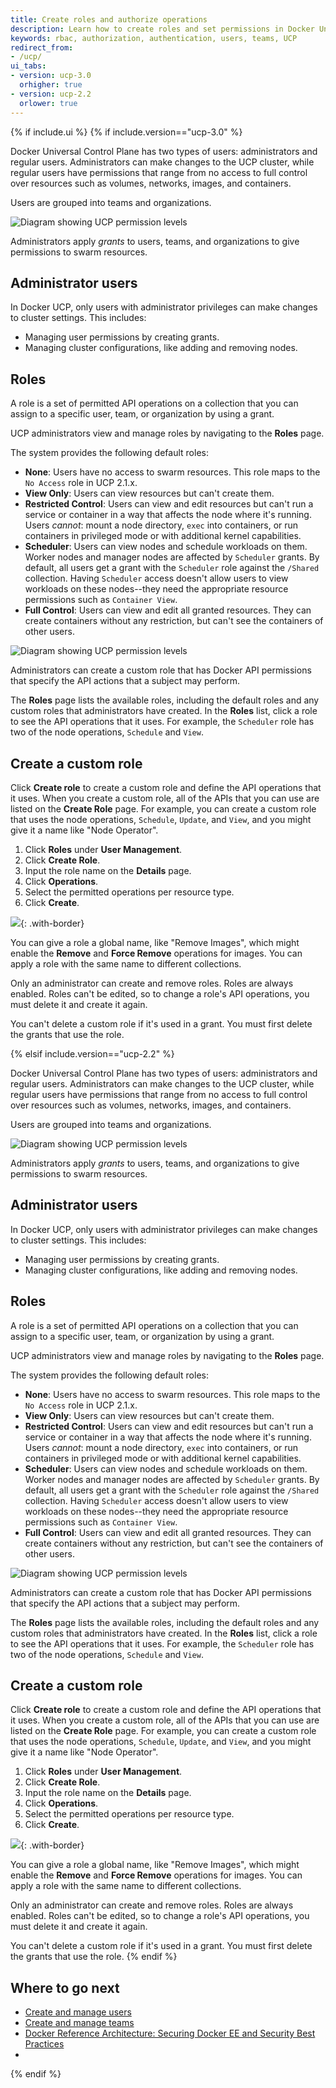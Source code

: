 ```yaml
---
title: Create roles and authorize operations
description: Learn how to create roles and set permissions in Docker Universal Control Plane.
keywords: rbac, authorization, authentication, users, teams, UCP
redirect_from:
- /ucp/
ui_tabs:
- version: ucp-3.0
  orhigher: true
- version: ucp-2.2
  orlower: true
---
```


{% if include.ui %}
{% if include.version=="ucp-3.0" %}

Docker Universal Control Plane has two types of users: administrators and
regular users. Administrators can make changes to the UCP cluster, while regular
users have permissions that range from no access to full control over resources
such as volumes, networks, images, and containers.

Users are grouped into teams and organizations.

![Diagram showing UCP permission levels](../images/role-diagram.svg)

Administrators apply *grants* to users, teams, and organizations to give
permissions to swarm resources.

## Administrator users

In Docker UCP, only users with administrator privileges can make changes to
cluster settings. This includes:

* Managing user permissions by creating grants.
* Managing cluster configurations, like adding and removing nodes.

## Roles

A role is a set of permitted API operations on a collection that you
can assign to a specific user, team, or organization by using a grant.

UCP administrators view and manage roles by navigating to the **Roles** page.

The system provides the following default roles:

- **None**:  Users have no access to swarm resources. This role maps to the
`No Access` role in UCP 2.1.x.
- **View Only**: Users can view resources but can't create them.
- **Restricted Control**: Users can view and edit resources but can't run a
service or container in a way that affects the node where it's running. Users
_cannot_: mount a node directory, `exec` into containers, or run containers in
privileged mode or with additional kernel capabilities.
- **Scheduler**: Users can view nodes and schedule workloads on them. Worker nodes
and manager nodes are affected by `Scheduler` grants. By default, all users get
a grant with the `Scheduler` role against the `/Shared` collection. Having
`Scheduler` access doesn't allow users to view workloads on these nodes--they
need the appropriate resource permissions such as `Container View`.
- **Full Control**: Users can view and edit all granted resources. They can create
containers without any restriction, but can't see the containers of other users.

![Diagram showing UCP permission levels](../images/permissions-ucp.svg)

Administrators can create a custom role that has Docker API permissions
that specify the API actions that a subject may perform.

The **Roles** page lists the available roles, including the default roles
and any custom roles that administrators have created. In the **Roles**
list, click a role to see the API operations that it uses. For example, the
`Scheduler` role has two of the node operations, `Schedule` and `View`.

## Create a custom role

Click **Create role** to create a custom role and define the API operations
that it uses. When you create a custom role, all of the APIs that you can use
are listed on the **Create Role** page. For example, you can create a custom
role that uses the node operations, `Schedule`, `Update`, and `View`, and you
might give it a name like "Node Operator".

1. Click **Roles** under **User Management**.
2. Click **Create Role**.
3. Input the role name on the **Details** page.
4. Click **Operations**.
5. Select the permitted operations per resource type.
6. Click **Create**.

![](../images/custom-role.png){: .with-border}

You can give a role a global name, like "Remove Images", which might enable
the **Remove** and **Force Remove** operations for images. You can apply a
role with the same name to different collections.

Only an administrator can create and remove roles. Roles are always enabled.
Roles can't be edited, so to change a role's API operations, you must delete it
and create it again.

You can't delete a custom role if it's used in a grant. You must first delete
the grants that use the role.




{% elsif include.version=="ucp-2.2" %}

Docker Universal Control Plane has two types of users: administrators and
regular users. Administrators can make changes to the UCP cluster, while regular
users have permissions that range from no access to full control over resources
such as volumes, networks, images, and containers.

Users are grouped into teams and organizations.

![Diagram showing UCP permission levels](../images/role-diagram.svg)

Administrators apply *grants* to users, teams, and organizations to give
permissions to swarm resources.

## Administrator users

In Docker UCP, only users with administrator privileges can make changes to
cluster settings. This includes:

* Managing user permissions by creating grants.
* Managing cluster configurations, like adding and removing nodes.

## Roles

A role is a set of permitted API operations on a collection that you
can assign to a specific user, team, or organization by using a grant.

UCP administrators view and manage roles by navigating to the **Roles** page.

The system provides the following default roles:

- **None**:  Users have no access to swarm resources. This role maps to the
`No Access` role in UCP 2.1.x.
- **View Only**: Users can view resources but can't create them.
- **Restricted Control**: Users can view and edit resources but can't run a
service or container in a way that affects the node where it's running. Users
_cannot_: mount a node directory, `exec` into containers, or run containers in
privileged mode or with additional kernel capabilities.
- **Scheduler**: Users can view nodes and schedule workloads on them. Worker nodes
and manager nodes are affected by `Scheduler` grants. By default, all users get
a grant with the `Scheduler` role against the `/Shared` collection. Having
`Scheduler` access doesn't allow users to view workloads on these nodes--they
need the appropriate resource permissions such as `Container View`.
- **Full Control**: Users can view and edit all granted resources. They can create
containers without any restriction, but can't see the containers of other users.

![Diagram showing UCP permission levels](../images/permissions-ucp.svg)

Administrators can create a custom role that has Docker API permissions
that specify the API actions that a subject may perform.

The **Roles** page lists the available roles, including the default roles
and any custom roles that administrators have created. In the **Roles**
list, click a role to see the API operations that it uses. For example, the
`Scheduler` role has two of the node operations, `Schedule` and `View`.

## Create a custom role

Click **Create role** to create a custom role and define the API operations
that it uses. When you create a custom role, all of the APIs that you can use
are listed on the **Create Role** page. For example, you can create a custom
role that uses the node operations, `Schedule`, `Update`, and `View`, and you
might give it a name like "Node Operator".

1. Click **Roles** under **User Management**.
2. Click **Create Role**.
3. Input the role name on the **Details** page.
4. Click **Operations**.
5. Select the permitted operations per resource type.
6. Click **Create**.

![](../images/custom-role.png){: .with-border}

You can give a role a global name, like "Remove Images", which might enable
the **Remove** and **Force Remove** operations for images. You can apply a
role with the same name to different collections.

Only an administrator can create and remove roles. Roles are always enabled.
Roles can't be edited, so to change a role's API operations, you must delete it
and create it again.

You can't delete a custom role if it's used in a grant. You must first delete
the grants that use the role.
{% endif %}

## Where to go next

* [Create and manage users](create-and-manage-users.md)
* [Create and manage teams](create-and-manage-teams.md)
* [Docker Reference Architecture: Securing Docker EE and Security Best Practices](https://success.docker.com/Architecture/Docker_Reference_Architecture%3A_Securing_Docker_EE_and_Security_Best_Practices)
*
{% endif %}
